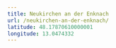 ```yaml
---
title: Neukirchen an der Enknach
url: /neukirchen-an-der-enknach/
latitude: 48.17870610000001
longitude: 13.0474332
---
```

